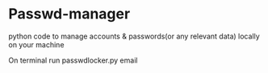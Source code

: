 # Passwd-manager
 python code to manage accounts &amp; passwords(or any relevant data) locally on your machine


On terminal run passwdlocker.py email
